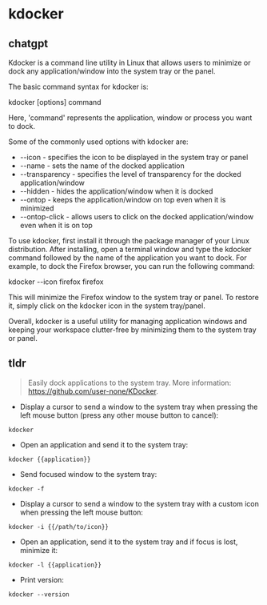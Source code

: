 # kdocker 
## chatgpt 
Kdocker is a command line utility in Linux that allows users to minimize or dock any application/window into the system tray or the panel.

The basic command syntax for kdocker is:

kdocker [options] command

Here, 'command' represents the application, window or process you want to dock.

Some of the commonly used options with kdocker are:

- --icon - specifies the icon to be displayed in the system tray or panel
- --name - sets the name of the docked application
- --transparency - specifies the level of transparency for the docked application/window
- --hidden - hides the application/window when it is docked
- --ontop - keeps the application/window on top even when it is minimized
- --ontop-click - allows users to click on the docked application/window even when it is on top

To use kdocker, first install it through the package manager of your Linux distribution. After installing, open a terminal window and type the kdocker command followed by the name of the application you want to dock. For example, to dock the Firefox browser, you can run the following command:

kdocker --icon firefox firefox

This will minimize the Firefox window to the system tray or panel. To restore it, simply click on the kdocker icon in the system tray/panel.

Overall, kdocker is a useful utility for managing application windows and keeping your workspace clutter-free by minimizing them to the system tray or panel. 

## tldr 
 
> Easily dock applications to the system tray.
> More information: <https://github.com/user-none/KDocker>.

- Display a cursor to send a window to the system tray when pressing the left mouse button (press any other mouse button to cancel):

`kdocker`

- Open an application and send it to the system tray:

`kdocker {{application}}`

- Send focused window to the system tray:

`kdocker -f`

- Display a cursor to send a window to the system tray with a custom icon when pressing the left mouse button:

`kdocker -i {{/path/to/icon}}`

- Open an application, send it to the system tray and if focus is lost, minimize it:

`kdocker -l {{application}}`

- Print version:

`kdocker --version`
